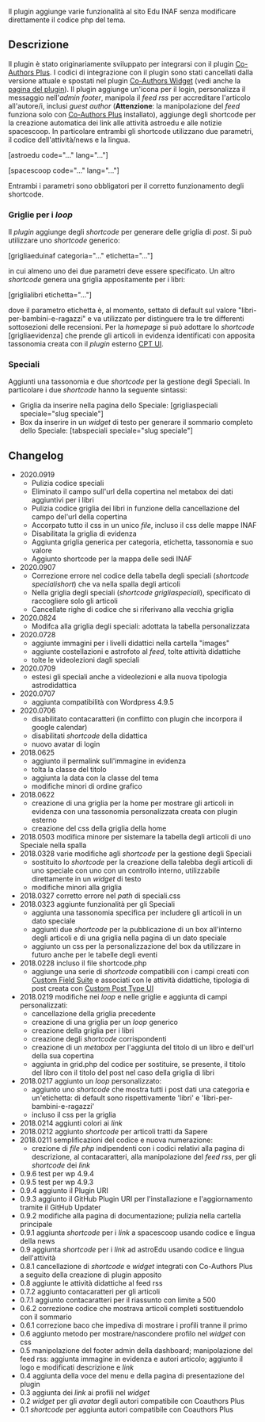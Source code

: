 Il plugin aggiunge varie funzionalità al sito Edu INAF senza modificare direttamente il codice php del tema.

## Descrizione

Il plugin è stato originariamente sviluppato per integrarsi con il plugin [Co-Authors Plus](https://wordpress.org/plugins/co-authors-plus/). I codici di integrazione con il plugin sono stati cancellati dalla versione attuale e spostati nel plugin [Co-Authors Widget](https://wordpress.org/plugins/widget-for-co-authors/) (vedi anche la [pagina del plugin](https://ulaulaman.github.io/widget-for-co-authors/)).
Il plugin aggiunge un'icona per il login, personalizza il messaggio nell'*admin footer*, manipola il *feed rss* per accreditare l'articolo all'autore/i, inclusi *guest author* (**Attenzione**: la manipolazione del *feed* funziona solo con [Co-Authors Plus](https://wordpress.org/plugins/co-authors-plus/) installato), aggiunge degli shortcode per la creazione automatica dei link alle attività astroedu e alle notizie spacescoop. In particolare entrambi gli shortcode utilizzano due parametri, il codice dell'attività/news e la lingua.

[astroedu code="..." lang="..."]

[spacescoop code="..." lang="..."]

Entrambi i parametri sono obbligatori per il corretto funzionamento degli shortcode.

### Griglie per i *loop*

Il *plugin* aggiunge degli *shortcode* per generare delle griglia di *post*. Si può utilizzare uno *shortcode* generico:

[grigliaeduinaf categoria="..." etichetta="..."]

in cui almeno uno dei due parametri deve essere specificato.
Un altro *shortcode* genera una griglia appositamente per i libri:

[griglialibri etichetta="..."]

dove il parametro etichetta è, al momento, settato di default sul valore "libri-per-bambini-e-ragazzi" e va utilizzato per distinguere tra le tre differenti sottosezioni delle recensioni.
Per la *homepage* si può adottare lo *shortcode* [grigliaevidenza] che prende gli articoli in evidenza identificati con apposita tassonomia creata con il *plugin* esterno [CPT UI](https://wordpress.org/plugins/custom-post-type-ui/).

### Speciali

Aggiunti una tassonomia e due *shortcode* per la gestione degli Speciali. In particolare i due *shortcode* hanno la seguente sintassi:

* Griglia da inserire nella pagina dello Speciale: [grigliaspeciali speciale="slug speciale"]
* Box da inserire in un *widget* di testo per generare il sommario completo dello Speciale: [tabspeciali speciale="slug speciale"]

## Changelog
* 2020.0919
  * Pulizia codice speciali
  * Eliminato il campo sull'url della copertina nel metabox dei dati aggiuntivi per i libri
  * Pulizia codice griglia dei libri in funzione della cancellazione del campo del'url della copertina
  * Accorpato tutto il css in un unico *file*, incluso il css delle mappe INAF
  * Disabilitata la griglia di evidenza
  * Aggiunta griglia generica per categoria, etichetta, tassonomia e suo valore
  * Aggiunto shortcode per la mappa delle sedi INAF
* 2020.0907
  * Correzione errore nel codice della tabella degli speciali (*shortcode specialishort*) che va nella spalla degli articoli
  * Nella griglia degli speciali (*shortcode grigliaspeciali*), specificato di raccogliere solo gli articoli
  * Cancellate righe di codice che si riferivano alla vecchia griglia
* 2020.0824
  * Modifca alla griglia degli speciali: adottata la tabella personalizzata
* 2020.0728
  * aggiunte immagini per i livelli didattici nella cartella "images"
  * aggiunte costellazioni e astrofoto al *feed*, tolte attività didattiche
  * tolte le videolezioni dagli speciali
* 2020.0709
  * estesi gli speciali anche a videolezioni e alla nuova tipologia astrodidattica
* 2020.0707
  * aggiunta compatibilità con Wordpress 4.9.5
* 2020.0706
  * disabilitato contacaratteri (in conflitto con plugin che incorpora il google calendar)
  * disabilitati *shortcode* della didattica
  * nuovo avatar di login
* 2018.0625
  * aggiunto il permalink sull'immagine in evidenza
  * tolta la classe del titolo
  * aggiunta la data con la classe del tema
  * modifiche minori di ordine grafico
* 2018.0622
  * creazione di una griglia per la home per mostrare gli articoli in evidenza con una tassonomia personalizzata creata con plugin esterno
  * creazione del css della griglia della home
* 2018.0503 modifica minore per sistemare la tabella degli articoli di uno Speciale nella spalla
* 2018.0328 varie modifiche agli *shortcode* per la gestione degli Speciali
  * sostituito lo *shortcode* per la creazione della talebba degli articoli di uno speciale con uno con un controllo interno, utilizzabile direttamente in un *widget* di testo
  * modifiche minori alla griglia
* 2018.0327 corretto errore nel *path* di speciali.css
* 2018.0323 aggiunte funzionalità per gli Speciali
  * aggiunta una tassonomia specifica per includere gli articoli in un dato speciale
  * aggiunti due *shortcode* per la pubblicazione di un box all'interno degli articoli e di una griglia nella pagina di un dato speciale
  * aggiunto un css per la personalizzazione del box da utilizzare in futuro anche per le tabelle degli eventi
* 2018.0228 incluso il file shortcode.php
  * aggiunge una serie di *shortcode* compatibili con i campi creati con [Custom Field Suite](https://wordpress.org/plugins/custom-field-suite/) e associati con le attività didattiche, tipologia di post creata con [Custom Post Type UI](https://wordpress.org/plugins/custom-post-type-ui/)
* 2018.0219 modifiche nei *loop* e nelle griglie e aggiunta di campi personalizzati:
  * cancellazione della griglia precedente
  * creazione di una griglia per un *loop* generico
  * creazione della griglia per i libri
  * creazione degli *shortcode* corrispondenti
  * creazione di un *metabox* per l'aggiunta del titolo di un libro e dell'url della sua copertina
  * aggiunta in grid.php del codice per sostituire, se presente, il titolo del libro con il titolo del post nel caso della griglia di libri
* 2018.0217 aggiunto un *loop* personalizzato:
  * aggiunto uno *shortcode* che mostra tutti i post dati una categoria e un'etichetta: di default sono rispettivamente 'libri' e 'libri-per-bambini-e-ragazzi'
  * incluso il css per la griglia
* 2018.0214 aggiunti colori ai *link*
* 2018.0212 aggiunto *shortcode* per articoli tratti da Sapere
* 2018.0211 semplificazioni del codice e nuova numerazione:
  * crezione di *file php* indipendenti con i codici relativi alla pagina di descrizione, al contacaratteri, alla manipolazione del *feed rss*, per gli *shortcode* dei *link*
* 0.9.6 test per wp 4.9.4
* 0.9.5 test per wp 4.9.3
* 0.9.4 aggiunto il Plugin URI
* 0.9.3 aggiunto il GitHub Plugin URI per l'installazione e l'aggiornamento tramite il GitHub Updater
* 0.9.2 modifiche alla pagina di documentazione; pulizia nella cartella principale
* 0.9.1 aggiunta *shortcode* per i *link* a spacescoop usando codice e lingua della news
* 0.9 aggiunta *shortcode* per i *link* ad astroEdu usando codice e lingua dell'attività
* 0.8.1 cancellazione di *shortcode* e *widget* integrati con Co-Authors Plus a seguito della creazione di plugin apposito
* 0.8 aggiunte le attività didattiche al feed rss
* 0.7.2 aggiunto contacaratteri per gli articoli
* 0.7.1 aggiunto contacaratteri per il riassunto con limite a 500
* 0.6.2 correzione codice che mostrava articoli completi sostituendolo con il sommario
* 0.6.1 correzione baco che impediva di mostrare i profili tranne il primo
* 0.6 aggiunto metodo per mostrare/nascondere profilo nel *widget* con css
* 0.5 manipolazione del footer admin della dashboard; manipolazione del feed rss: aggiunta immagine in evidenza e autori articolo; aggiunto il logo e modificati descrizione e *link*
* 0.4 aggiunta della voce del menu e della pagina di presentazione del plugin
* 0.3 aggiunta dei *link* ai profili nel *widget*
* 0.2 *widget* per gli *avatar* degli autori compatibile con Coauthors Plus
* 0.1 *shortcode* per aggiunta autori compatibile con Coauthors Plus
